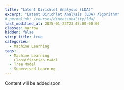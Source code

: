 ```yaml
---
title: "Latent Dirichlet Analysis (LDA)"
excerpt: "Latent Dirichlet Analysis (LDA) Algorithm"
# permalink: /courses/dimensionality/lda/
last_modified_at: 2025-01-22T23:45:00-00:00
classes: narrow
hidden: false
strip_title: true
categories:
  - Machine Learning
tags: 
  - Machine Learning
  - Classification Model
  - Tree Model
  - Supervised Learning
---
```

Content will be added soon